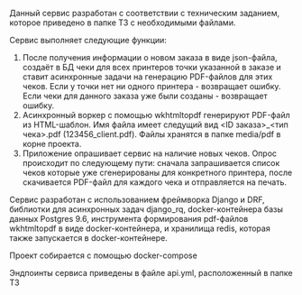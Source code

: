 Данный сервис разработан с соответствии с техническим заданием, которое приведено в папке ТЗ с необходимыми файлами.

Сервис выполняет следующие функции:

1. После получения информации о новом заказа в виде json-файла, создаёт в БД чеки для всех принтеров точки указанной в заказе и ставит асинхронные задачи на генерацию PDF-файлов для этих чеков. Если у точки нет ни одного принтера - возвращает ошибку. Если чеки для данного заказа уже были созданы - возвращает ошибку.
2. Асинхронный воркер с помощью wkhtmltopdf генерируют PDF-файл из HTML-шаблон. Имя файла имеет следущий вид <ID заказа>_<тип чека>.pdf (123456_client.pdf). Файлы хранятся в папке media/pdf в корне проекта.
3. Приложение опрашивает сервис на наличие новых чеков. Опрос происходит по следующему пути: сначала запрашивается список чеков которые уже сгенерированы для конкретного принтера, после скачивается PDF-файл для каждого чека и отправляется на печать.

Сервис разработан с использованием фреймворка Django и DRF, библиотки для асинхронных задач django_rq, docker-контейнера базы данных Postgres 9.6, инструмента формирования pdf-файлов wkhtmltopdf в виде docker-контейнера, и хранилища redis, которая также запускается в docker-контейнере.

Проект собирается с помощью docker-compose

Эндпоинты сервиса приведены в файле api.yml, расположенный в папке ТЗ
